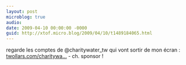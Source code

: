 ```yaml
---
layout: post
microblog: true
audio: 
date: 2009-04-10 00:00:00 -0000
guid: http://xtof.micro.blog/2009/04/10/t1489184065.html
---
```

regarde les comptes de @charitywater_tw qui vont sortir de mon écran : [twollars.com/charitywa...](http://twollars.com/charitywater) - ch. sponsor !
